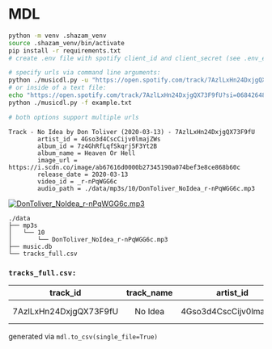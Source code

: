 # MDL

```bash
python -m venv .shazam_venv
source .shazam_venv/bin/activate
pip install -r requirements.txt
# create .env file with spotify client_id and client_secret (see .env_example)
```

```bash
# specify urls via command line arguments: 
python ./musicdl.py -u "https://open.spotify.com/track/7AzlLxHn24DxjgQX73F9fU?si=0684264878094a00"
# or inside of a text file:
echo "https://open.spotify.com/track/7AzlLxHn24DxjgQX73F9fU?si=0684264878094a00" > example.txt
python ./musicdl.py -f example.txt

# both options support multiple urls
```
```
Track - No Idea by Don Toliver (2020-03-13) - 7AzlLxHn24DxjgQX73F9fU
        artist_id = 4Gso3d4CscCijv0lmajZWs
        album_id = 7z4GhRfLqfSkqrj5F3Yt2B
        album_name = Heaven Or Hell
        image_url = https://i.scdn.co/image/ab67616d0000b27345190a074bef3e8ce868b60c
        release_date = 2020-03-13
        video_id = _r-nPqWGG6c
        audio_path = ./data/mp3s/10/DonToliver_NoIdea_r-nPqWGG6c.mp3
```

[![DonToliver_NoIdea_r-nPqWGG6c.mp3](https://img.youtube.com/vi/_r-nPqWGG6c/0.jpg)](https://www.youtube.com/watch?v=_r-nPqWGG6c)

```
./data
├── mp3s
│   └── 10
│       └── DonToliver_NoIdea_r-nPqWGG6c.mp3
├── music.db
└── tracks_full.csv
```

### `tracks_full.csv:`
|track_id|track_name|artist_id|artist_name|album_id|album_name|release_date|image_url|video_id|audio_path|
|:------:|:--------:|:-------:|:---------:|:------:|:--------:|:----------:|:-------:|:------:|:--------:|
|7AzlLxHn24DxjgQX73F9fU|No Idea|4Gso3d4CscCijv0lmajZWs|Don Toliver|7z4GhRfLqfSkqrj5F3Yt2B|Heaven Or Hell|2020-03-13|https://i.scdn.co/image/ab67616d0000b27345190a074bef3e8ce868b60c|_r-nPqWGG6c|./data/mp3s/10/DonToliver_NoIdea_r-nPqWGG6c.mp3|

generated via `mdl.to_csv(single_file=True)`
